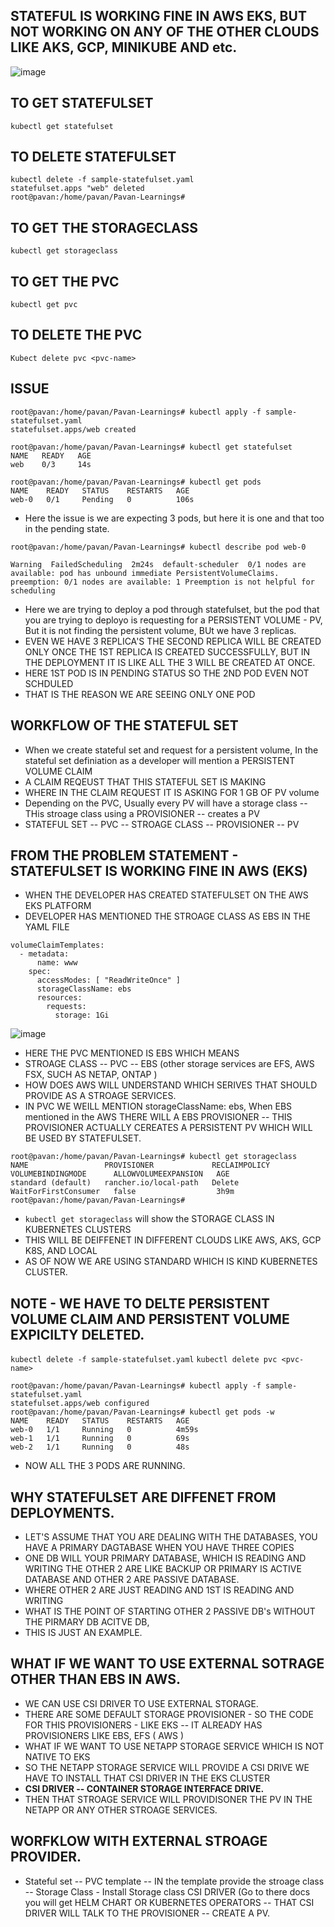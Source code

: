 ## STATEFUL IS WORKING FINE IN AWS EKS, BUT NOT WORKING ON ANY OF THE OTHER CLOUDS LIKE AKS, GCP, MINIKUBE AND etc.

![image](https://github.com/pavankumar0077/kubernetes-troubleshooting-zero-to-hero/assets/40380941/0fb98d1b-1560-4649-88ac-1d823fa49388)

## TO GET STATEFULSET
``` kubectl get statefulset ```

## TO DELETE STATEFULSET
```
kubectl delete -f sample-statefulset.yaml
statefulset.apps "web" deleted
root@pavan:/home/pavan/Pavan-Learnings#
```

## TO GET THE STORAGECLASS
``` kubectl get storageclass ```

## TO GET THE PVC
``` kubectl get pvc ```

## TO DELETE THE PVC
``` Kubect delete pvc <pvc-name> ```


## ISSUE
```
root@pavan:/home/pavan/Pavan-Learnings# kubectl apply -f sample-statefulset.yaml
statefulset.apps/web created

root@pavan:/home/pavan/Pavan-Learnings# kubectl get statefulset
NAME   READY   AGE
web    0/3     14s

root@pavan:/home/pavan/Pavan-Learnings# kubectl get pods
NAME    READY   STATUS    RESTARTS   AGE
web-0   0/1     Pending   0          106s

```
- Here the issue is we are expecting 3 pods, but here it is one and that too in the pending state.

```
root@pavan:/home/pavan/Pavan-Learnings# kubectl describe pod web-0

Warning  FailedScheduling  2m24s  default-scheduler  0/1 nodes are available: pod has unbound immediate PersistentVolumeClaims. preemption: 0/1 nodes are available: 1 Preemption is not helpful for scheduling
```
- Here we are trying to deploy a pod through statefulset, but the pod that you are trying to deployo is requesting for a PERSISTENT VOLUME - PV, But it is not finding the persistent volume, BUt we  have 3 replicas.
- EVEN WE HAVE 3 REPLICA'S THE SECOND REPLICA WILL BE CREATED ONLY ONCE THE 1ST REPLICA IS CREATED SUCCESSFULLY, BUT IN THE DEPLOYMENT IT IS LIKE ALL THE 3 WILL BE CREATED AT ONCE.
- HERE 1ST POD IS IN PENDING STATUS SO THE 2ND POD EVEN NOT SCHDULED
- THAT IS THE REASON WE ARE SEEING ONLY ONE POD

## WORKFLOW OF THE STATEFUL SET
- When we create stateful set and request for a persistent volume, In the stateful set definiation as a developer will mention a PERSISTENT VOLUME CLAIM
- A CLAIM REQEUST THAT THIS STATEFUL SET IS MAKING
- WHERE IN THE CLAIM REQUEST IT IS ASKING FOR 1 GB OF PV volume
- Depending on the PVC, Usually every PV will have a storage class -- THis stroage class using a PROVISIONER -- creates a PV 
- STATEFUL SET -- PVC -- STROAGE CLASS -- PROVISIONER -- PV

## FROM THE PROBLEM STATEMENT - STATEFULSET IS WORKING FINE IN AWS (EKS)
- WHEN THE DEVELOPER HAS CREATED STATEFULSET ON THE AWS EKS PLATFORM
- DEVELOPER HAS MENTIONED THE STROAGE CLASS AS EBS IN THE YAML FILE
```
volumeClaimTemplates:
  - metadata:
      name: www
    spec:
      accessModes: [ "ReadWriteOnce" ]
      storageClassName: ebs
      resources:
        requests:
          storage: 1Gi
```
![image](https://github.com/pavankumar0077/kubernetes-troubleshooting-zero-to-hero/assets/40380941/5be1a839-86e5-4d39-a344-c39a757c6016)

- HERE THE PVC MENTIONED IS EBS WHICH MEANS 
- STROAGE CLASS -- PVC -- EBS (other storage services are EFS,  AWS FSX, SUCH AS NETAP, ONTAP )
- HOW DOES AWS WILL UNDERSTAND WHICH SERIVES THAT SHOULD PROVIDE AS A STROAGE SERVICES.
- IN PVC WE WEILL MENTION storageClassName: ebs, When EBS mentioned in the AWS THERE WILL A EBS PROVISIONER -- THIS PROVISIONER ACTUALLY CEREATES A PERSISTENT PV WHICH WILL BE USED BY STATEFULSET.
```
root@pavan:/home/pavan/Pavan-Learnings# kubectl get storageclass
NAME                 PROVISIONER             RECLAIMPOLICY   VOLUMEBINDINGMODE      ALLOWVOLUMEEXPANSION   AGE
standard (default)   rancher.io/local-path   Delete          WaitForFirstConsumer   false                  3h9m
root@pavan:/home/pavan/Pavan-Learnings#
```
- ``` kubectl get storageclass ``` will show the STORAGE CLASS IN KUBERNETES CLUSTERS
- THIS WILL BE DEIFFENET IN DIFFERENT CLOUDS LIKE AWS, AKS, GCP K8S, AND LOCAL
- AS OF NOW WE ARE USING STANDARD WHICH IS KIND KUBERNETES CLUSTER.

## NOTE - WE HAVE TO DELTE PERSISTENT VOLUME CLAIM AND PERSISTENT VOLUME EXPICILTY DELETED.
``` kubectl delete -f sample-statefulset.yaml ```
``` kubectl delete pvc <pvc-name> ```

```
root@pavan:/home/pavan/Pavan-Learnings# kubectl apply -f sample-statefulset.yaml
statefulset.apps/web configured
root@pavan:/home/pavan/Pavan-Learnings# kubectl get pods -w
NAME    READY   STATUS    RESTARTS   AGE
web-0   1/1     Running   0          4m59s
web-1   1/1     Running   0          69s
web-2   1/1     Running   0          48s
```
- NOW ALL THE 3 PODS ARE RUNNING.

## WHY STATEFULSET ARE DIFFENET FROM DEPLOYMENTS.
- LET'S ASSUME THAT YOU ARE DEALING WITH THE DATABASES, YOU HAVE A PRIMARY DAGTABASE WHEN YOU HAVE THREE COPIES
-  ONE DB WILL YOUR PRIMARY DATABASE, WHICH IS READING AND WRITING THE OTHER 2 ARE LIKE BACKUP OR PRIMARY IS ACTIVE DATABASE AND OTHER 2 ARE PASSIVE DATABASE.
-  WHERE OTHER 2 ARE JUST READING AND 1ST IS READING AND WRITING
-  WHAT IS THE POINT OF STARTING OTHER 2 PASSIVE DB's WITHOUT THE PIRMARY DB ACITVE DB,
-  THIS IS JUST AN EXAMPLE.

## WHAT IF WE WANT TO USE EXTERNAL SOTRAGE OTHER THAN EBS IN AWS.
- WE CAN USE CSI DRIVER TO USE EXTERNAL STORAGE.
- THERE ARE SOME DEFAULT STORAGE PROVISIONER - SO THE CODE FOR THIS PROVISIONERS - LIKE EKS -- IT ALREADY HAS PROVISIONERS LIKE EBS, EFS ( AWS )
- WHAT IF WE WANT TO USE NETAPP STORAGE SERVICE WHICH IS NOT NATIVE TO EKS
- SO THE NETAPP STORAGE SERVICE WILL PROVIDE A CSI DRIVE WE HAVE TO INSTALL THAT CSI DRIVER IN THE EKS CLUSTER
- **CSI DRIVER -- CONTAINER STORAGE INTERFACE DRIVE.**
- THEN THAT STROAGE SERVICE WILL PROVIDISONER THE PV IN THE NETAPP OR ANY OTHER STROAGE SERVICES.

## WORFKLOW WITH EXTERNAL STROAGE PROVIDER.
- Stateful set -- PVC template -- IN the template provide the stroage class -- Storage Class - Install Storage class CSI DRIVER (Go to there docs you will get HELM CHART OR KUBERNETES OPERATORS -- THAT CSI DRIVER WILL TALK TO THE PROVISIONER -- CREATE A PV.

